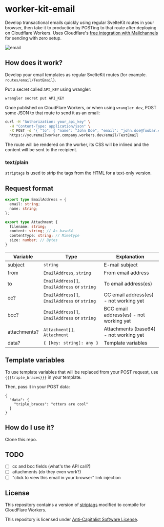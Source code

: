 # worker-kit-email

Develop transactional emails quickly using regular SvelteKit routes in your browser, then take it to production by POSTing to that route after deploying on Cloudflare Workers. Uses Cloudflare's [free integration with Mailchannels](https://blog.cloudflare.com/sending-email-from-workers-with-mailchannels/) for sending with zero setup.

![email](https://user-images.githubusercontent.com/55932282/168412180-3ba5e2c4-f4d3-456b-bb44-5b045d565988.png)


## How does it work?

Develop your email templates as regular SvelteKit routes (for example. `routes/email/TestEmail`).

Put a secret called `API_KEY` using wrangler:
```sh
wrangler secret put API_KEY
```

Once published on CloudFlare Workers, or when using `wrangler dev`, POST some JSON to that route to send it as an email:

```sh
curl -H "Authorization: your_api_key" \
  -H "Content-Type: application/json" \
  -X POST -d '{ "to": { "name": "John Doe", "email": "john.doe@foobar.com" }, "from": "no-reply@myapp.com", "subject": "Test email from SvelteKit!" }' \
  https://youremailworker.company.workers.dev/email/TestEmail
```

The route will be rendered on the worker, its CSS will be inlined and the content will be sent to the recipient.

### text/plain

`striptags` is used to strip the tags from the HTML for a text-only version.

## Request format

```ts
export type EmailAddress = {
  email: string;
  name: string;
};

export type Attachment {
  filename: string;
  content: string; // As base64
  contentType: string; // Mimetype
  size: number; // Bytes
}
```

Variable | Type     | Explanation
---------|----------|---------------
subject  | `string` | E-mail subject
from     | `EmailAddress`, `string` | From email address
to       | `EmailAddress[]`, `EmailAddress` or `string` | To email address(es)
cc?       | `EmailAddress[]`, `EmailAddress` or `string` | CC email address(es) - not working yet
bcc?       | `EmailAddress[]`, `EmailAddress` or `string` | BCC email address(es) - not working yet
attachments? | `Attachment[]`, `Attachment` | Attachments (base64) - not working yet
data? | `{ [key: string]: any }` | Template variables

## Template variables

To use template variables that will be replaced from your POST request, use `{{{triple_braces}}}` in your template.

Then, pass it in your POST data:
```
{
  "data": {
    "triple_braces": "otters are cool"
  }
}
```

## How do I use it?

Clone this repo.

## TODO

- [ ] cc and bcc fields (what's the API call?)
- [ ] attachments (do they even work?)
- [ ] "click to view this email in your browser" link injection

## License

This repository contains a version of [striptags](https://github.com/ericnorris/striptags) modified to compile for CloudFlare Workers.

This repository is licensed under [Anti-Capitalist Software License](https://anticapitalist.software/).
